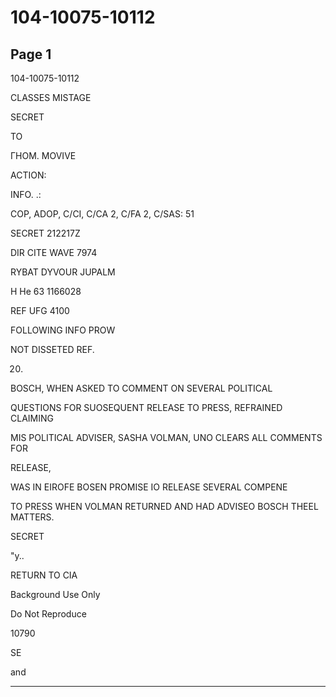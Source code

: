 # 104-10075-10112

## Page 1

104-10075-10112

CLASSES MISTAGE

SECRET

TO

ГНОМ. MOVIVE

ACTION:

INFO. .:

COP, ADOP, C/CI, C/CA 2, C/FA 2, C/SAS: 51

SECRET 212217Z

DIR CITE WAVE 7974

RYBAT DYVOUR JUPALM

H He 63 1166028

REF UFG 4100

FOLLOWING INFO PROW

NOT DISSETED REF.

20.

BOSCH, WHEN ASKED TO COMMENT ON SEVERAL POLITICAL

QUESTIONS FOR SUOSEQUENT RELEASE TO PRESS, REFRAINED CLAIMING

MIS POLITICAL ADVISER, SASHA VOLMAN, UNO CLEARS ALL COMMENTS FOR

RELEASE,

WAS IN EIROFE BOSEN PROMISE IO RELEASE SEVERAL COMPENE

TO PRESS WHEN VOLMAN RETURNED AND HAD ADVISEO BOSCH THEEL MATTERS.

SECRET

"y..

RETURN TO CIA

Background Use Only

Do Not Reproduce

10790

SE

and

---

